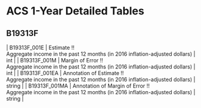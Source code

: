 # ACS 1-Year Detailed Tables

## B19313F

| B19313F_001E | Estimate !!<br>Aggregate income in the past 12 months (in 2016 inflation-adjusted dollars) | int |
| B19313F_001M | Margin of Error !!<br>Aggregate income in the past 12 months (in 2016 inflation-adjusted dollars) | int |
| B19313F_001EA | Annotation of Estimate !!<br>Aggregate income in the past 12 months (in 2016 inflation-adjusted dollars) | string |
| B19313F_001MA | Annotation of Margin of Error !!<br>Aggregate income in the past 12 months (in 2016 inflation-adjusted dollars) | string |

